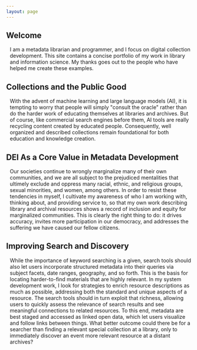 ```yaml
---
layout: page
---
```

<style>
    p {
        margin-left: 10px;
    }
</style>

## Welcome
<p>I am a metadata librarian and programmer, and I focus on digital collection development. This site contains a concise portfolio of my work in library and information science. My thanks goes out to the people who have helped me create these examples.</p>

## Collections and the Public Good
<p>With the advent of machine learning and large language models (AI), it is tempting to worry that people will simply "consult the oracle" rather than do the harder work of educating themselves at libraries and archives. But of course, like commercial search engines before them, AI tools are really recycling content created by educated people. Consequently, well organized and described collections remain foundational for both education and knowledge creation.</p>

## DEI As a Core Value in Metadata Development
<p>Our societies continue to wrongly marginalize many of their own communities, and we are all subject to the prejudiced mentalities that ultimely exclude and oppress many racial, ethnic, and religious groups, sexual minorities, and women, among others. In order to resist these tendencies in myself, I cultivate my awareness of who I am working with, thinking about, and providing service to, so that my own work describing library and archival resources shows a record of inclusion and equity for marginalized communities. This is clearly the right thing to do: it drives accuracy, invites more participation in our democracy, and addresses the suffering we have caused our fellow citizens.</p>

## Improving Search and Discovery
<p>While the importance of keyword searching is a given, search tools should also let users incorporate structured metadata into their queries via subject facets, date ranges, geography, and so forth. This is the basis for locating harder-to-find materials that are highly relevant. In my system development work, I look for strategies to enrich resource descriptions as much as possible, addressing both the standard and unique aspects of a resource. The search tools should in turn exploit that richness, allowing users to quickly assess the relevance of search results and see meaningful connections to related resources. To this end, metadata are best staged and accessed as linked open data, which let users visualize and follow links between things. What better outcome could there be for a searcher than finding a relevant special collection at a library, only to immediately discover an event more relevant resource at a distant archives?</p>